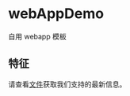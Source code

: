 # webAppDemo
自用 webapp 模板

## 特征
请查看[文件](https://github.com/yunF/webAppDemo/blob/master/gulpfile.babel.js)获取我们支持的最新信息。


